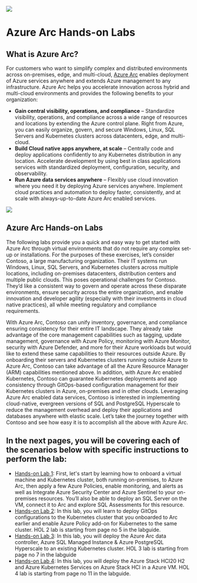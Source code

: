 ![](media/Arc-logo.png)
# Azure Arc Hands-on Labs
## What is Azure Arc?
For customers who want to simplify complex and distributed environments across on-premises, edge, and multi-cloud, [Azure Arc](https://azure.microsoft.com/services/azure-arc/) enables deployment of Azure services anywhere and extends Azure management to any infrastructure. 
Azure Arc helps you accelerate innovation across hybrid and multi-cloud environments and provides the following benefits to your organization:
   * **Gain central visibility, operations, and compliance** – Standardize visibility, operations, and compliance across a wide range of resources and locations by extending the Azure control plane. Right from Azure, you can easily organize, govern, and secure Windows, Linux, SQL Servers and Kubernetes clusters across datacenters, edge, and multi-cloud.
   * **Build Cloud native apps anywhere, at scale** – Centrally code and deploy applications confidently to any Kubernetes distribution in any location. Accelerate development by using best in class applications services with standardized deployment, configuration, security, and observability.
   * **Run Azure data services anywhere** – Flexibly use cloud innovation where you need it by deploying Azure services anywhere. Implement cloud practices and automation to deploy faster, consistently, and at scale with always-up-to-date Azure Arc enabled services.
   
![](https://raw.githubusercontent.com/CloudLabsAI-Azure/AIW-Hybrid-cloud-solutions/main/media/Arc-Chart.png)

## Azure Arc Hands-on Labs
The following labs provide you a quick and easy way to get started with Azure Arc through virtual environments that do not require any complex set-up or installations. For the purposes of these exercises, let’s consider Contoso, a large manufacturing organization. Their IT systems run Windows, Linux, SQL Servers, and Kubernetes clusters across multiple locations, including on-premises datacenters, distribution centers and multiple public clouds. This poses operational challenges for Contoso. They’d like a consistent way to govern and operate across these disparate environments, ensure security across the entire organization, and enable innovation and developer agility (especially with their investments in cloud native practices), all while meeting regulatory and compliance requirements.

With Azure Arc, Contoso can unify inventory, governance, and compliance ensuring consistency for their entire IT landscape. They already take advantage of the core management capabilities such as tagging, update management, governance with Azure Policy, monitoring with Azure Monitor, security with Azure Defender, and more for their Azure workloads but would like to extend these same capabilities to their resources outside Azure. By onboarding their servers and Kubernetes clusters running outside Azure to Azure Arc, Contoso can take advantage of all the Azure Resource Manager (ARM) capabilities mentioned above. In addition, with Azure Arc enabled Kubernetes, Contoso can guarantee Kubernetes deployments and app consistency through GitOps-based configuration management for their Kubernetes clusters in Azure, on-premises and in other clouds.
Leveraging Azure Arc enabled data services, Contoso is interested in implementing cloud-native, evergreen versions of SQL and PostgreSQL Hyperscale to reduce the management overhead and deploy their applications and databases anywhere with elastic scale.
Let’s take the journey together with Contoso and see how easy it is to accomplish all the above with Azure Arc.

## In the next pages, you will be covering each of the scenarios below with specific instructions to perform the lab:

  * [Hands-on Lab 1](): First, let's start by learning how to onboard a virtual machine and Kubernetes cluster, both running on-premises, to Azure Arc, then apply a few Azure Policies, enable monitoring, and alerts as well as Integrate Azure Security Center and Azure Sentinel to your on-premises resources. You’ll also be able to deploy an SQL Server on the VM, connect it to Arc and explore SQL Assessments for this resource.
  * [Hands-on Lab 2](): In this lab, you will learn to deploy GitOps configurations to the Kubernetes cluster that you onboarded to Arc earlier and enable Azure Policy add-on for Kubernetes to the same cluster. HOL 2 lab is starting from page no 5 in the labguide. 
  * [Hands-on Lab 3](): In this lab, you will deploy the Azure Arc data controller, Azure SQL Managed Instance & Azure PostgreSQL Hyperscale to an existing Kubernetes cluster. HOL 3 lab is starting from page no 7 in the labguide
  * [Hands-on Lab 4](): In this lab, you will deploy the Azure Stack HCI20 H2 and Azure Kubernetes Services on Azure Stack HCI in a Azure VM. HOL 4 lab is starting from page no 11 in the labguide.
